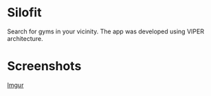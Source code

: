 # Silofit
Search for gyms in your vicinity. The app was developed using VIPER architecture.

# Screenshots
[Imgur](https://imgur.com/a/CSVTLQY)

